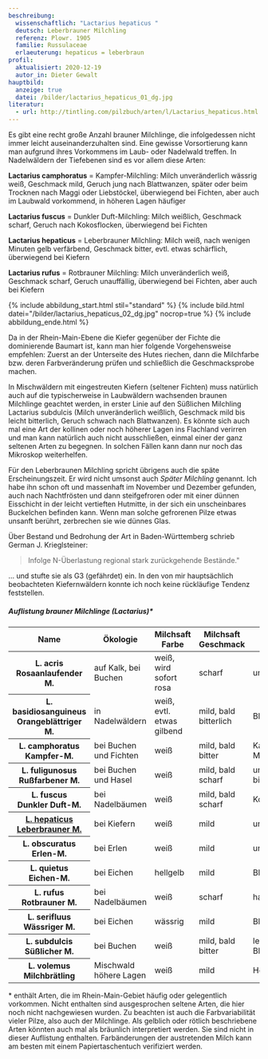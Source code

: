 ```yaml
---
beschreibung:
  wissenschaftlich: "Lactarius hepaticus "
  deutsch: Leberbrauner Milchling
  referenz: Plowr. 1905
  familie: Russulaceae
  erlaeuterung: hepaticus = leberbraun
profil:
  aktualisiert: 2020-12-19
  autor_in: Dieter Gewalt
hauptbild:
  anzeige: true
  datei: /bilder/lactarius_hepaticus_01_dg.jpg
literatur:
  - url: http://tintling.com/pilzbuch/arten/l/Lactarius_hepaticus.html
---
```

Es gibt eine recht große Anzahl brauner Milchlinge, die infolgedessen nicht immer leicht auseinanderzuhalten sind. Eine gewisse Vorsortierung kann man aufgrund ihres Vorkommens im Laub- oder Nadelwald treffen. In Nadelwäldern der Tiefebenen sind es vor allem diese Arten:

**Lactarius camphoratus** = Kampfer-Milchling: Milch unveränderlich wässrig weiß, Geschmack mild, Geruch jung nach Blattwanzen, später oder beim Trocknen nach Maggi oder Liebstöckel,  überwiegend bei Fichten, aber auch im Laubwald vorkommend, in höheren Lagen häufiger

**Lactarius fuscus** = Dunkler Duft-Milchling: Milch weißlich, Geschmack scharf, Geruch nach Kokosflocken, überwiegend bei Fichten

**Lactarius hepaticus** = Leberbrauner Milchling: Milch weiß, nach wenigen Minuten gelb verfärbend, Geschmack bitter, evtl. etwas schärflich, überwiegend bei Kiefern

**Lactarius rufus** = Rotbrauner Milchling: Milch unveränderlich weiß, Geschmack scharf, Geruch unauffällig, überwiegend bei Fichten, aber auch bei Kiefern

{% include abbildung_start.html stil="standard" %}
{% include bild.html datei="/bilder/lactarius_hepaticus_02_dg.jpg" nocrop=true %}
{% include abbildung_ende.html %}

Da in der Rhein-Main-Ebene die Kiefer gegenüber der Fichte die dominierende Baumart ist,  kann man hier folgende Vorgehensweise empfehlen: Zuerst an der Unterseite des Hutes riechen, dann die Milchfarbe bzw. deren Farbveränderung prüfen und schließlich die Geschmacksprobe machen.

In Mischwäldern mit eingestreuten Kiefern (seltener Fichten) muss natürlich auch auf die typischerweise in Laubwäldern wachsenden braunen Milchlinge geachtet werden, in erster Linie auf den Süßlichen Milchling Lactarius subdulcis (Milch unveränderlich weißlich, Geschmack mild bis leicht bitterlich, Geruch schwach nach Blattwanzen). Es könnte sich auch mal eine Art der kollinen oder noch höherer Lagen ins Flachland verirren und man kann natürlich auch nicht ausschließen, einmal einer der ganz seltenen Arten zu begegnen. In solchen Fällen kann dann nur noch das Mikroskop weiterhelfen.

Für den Leberbraunen Milchling spricht übrigens auch die späte Erscheinungszeit. Er wird nicht umsonst auch *Später Milchling* genannt. Ich habe ihn schon oft und massenhaft im November und Dezember gefunden, auch nach Nachtfrösten und dann steifgefroren oder mit einer dünnen Eisschicht in der leicht vertieften Hutmitte, in der sich ein unscheinbares Buckelchen befinden kann. Wenn man solche gefrorenen Pilze etwas unsanft berührt, zerbrechen sie wie dünnes Glas.

Über Bestand und Bedrohung der Art in Baden-Württemberg schrieb German J. Krieglsteiner:

> Infolge N-Überlastung regional stark zurückgehende Bestände."

... und stufte sie als G3 (gefährdet) ein. In den von mir hauptsächlich beobachteten Kiefernwäldern konnte ich noch keine rückläufige Tendenz feststellen.

##### Auflistung brauner Milchlinge (Lactarius)*

<div class="table-responsive">
  <table class="table">
    <thead>
      <tr>
        <th>Name</th>
        <th>Ökologie</th>
        <th>Milchsaft Farbe</th>
        <th>Milchsaft Geschmack</th>
        <th>Geruch</th>
        <th>Häufigkeit</th>
      </tr>
    </thead>
    <tbody>
      <tr>
        <th>L. acris<br/>Rosaanlaufender M.</th>
        <td>auf Kalk, bei Buchen</td>
        <td>weiß, wird sofort rosa</td>
        <td>scharf</td>
        <td>unauffällig</td>
        <td>selten</td>
      </tr>
      <tr>
        <th>L. basidiosanguineus<br/>Orangeblättriger M.</th>
        <td>in Nadelwäldern</td>
        <td>weiß, evtl. etwas gilbend</td>
        <td>mild, bald bitterlich</td>
        <td>Blattwanzen</td>
        <td>selten</td>
      </tr>
      <tr>
        <th>L. camphoratus<br/>Kampfer-M.</th>
        <td>bei Buchen und Fichten</td>
        <td>weiß</td>
        <td>mild, bald bitter</td>
        <td>Kampfer, Maggi</td>
        <td>ziemlich häufig</td>
      </tr> 
      <tr>
        <th>L. fuligunosus<br/>Rußfarbener M.</th>
        <td>bei Buchen und Hasel</td>
        <td>weiß</td>
        <td>mild, bald scharf</td>
        <td>unauffällig bis fruchtig</td>
        <td>selten</td>
      </tr>
      <tr>
        <th>L. fuscus<br/>Dunkler Duft-M.</th>
        <td>bei Nadelbäumen</td>
        <td>weiß</td>
        <td>mild, bald scharf</td>
        <td>Kokosflocken</td>
        <td>nicht häufig</td>
      </tr>
      <tr>
        <th><a href="/pilze/lactarius-hepaticus-leberbrauner-milchling">L. hepaticus<br/>Leberbrauner M.</a></th>
        <td>bei Kiefern</td>
        <td>weiß</td>
        <td>mild</td>
        <td>unauffällig</td>
        <td>mäßig häufig</td>
      </tr>
      <tr>
        <th>L. obscuratus<br/>Erlen-M.</th>
        <td>bei Erlen</td>
        <td>weiß</td>
        <td>mild</td>
        <td>unauffällig</td>
        <td>mäßig häufig</td>
      </tr>
      <tr>
        <th>L. quietus<br/>Eichen-M.</th>
        <td>bei Eichen</td>
        <td>hellgelb</td>
        <td>mild</td>
        <td>Blattwanzen</td>
        <td>sehr häufig</td>
      </tr>
      <tr>
        <th>L. rufus<br/>Rotbrauner M.</th>
        <td>bei Nadelbäumen</td>
        <td>weiß</td>
        <td>scharf</td>
        <td>harzig</td>
        <td>häufig</td>
      </tr>
      <tr>
        <th>L. serifluus<br/>Wässriger M.</th>
        <td>bei Eichen</td>
        <td>wässrig</td>
        <td>mild</td>
        <td>Blattwanzen</td>
        <td>mäßig häufig</td>
      </tr>
      <tr>
        <th>L. subdulcis<br/>Süßlicher M.</th>
        <td>bei Buchen</td>
        <td>weiß</td>
        <td>mild, bald bitter</td>
        <td>leicht nach Blattwanzen</td>
        <td>sehr häufig</td>
      </tr>
      <tr>
        <th>L. volemus<br/>Milchbrätling</th>
        <td>Mischwald höhere Lagen</td>
        <td>weiß</td>
        <td>mild</td>
        <td>Heringslake</td>
        <td>selten</td>
      </tr>
    </tbody>
  </table>
</div>

\* enthält Arten, die im Rhein-Main-Gebiet häufig oder gelegentlich vorkommen. Nicht enthalten sind ausgesprochen seltene Arten, die hier noch nicht nachgewiesen wurden. Zu beachten ist auch die Farbvariabilität vieler Pilze, also auch der Milchlinge. Als gelblich oder rötlich beschriebene Arten könnten auch mal als bräunlich interpretiert werden. Sie sind nicht in dieser Auflistung enthalten. Farbänderungen der austretenden Milch kann am besten mit einem Papiertaschentuch verifiziert werden.